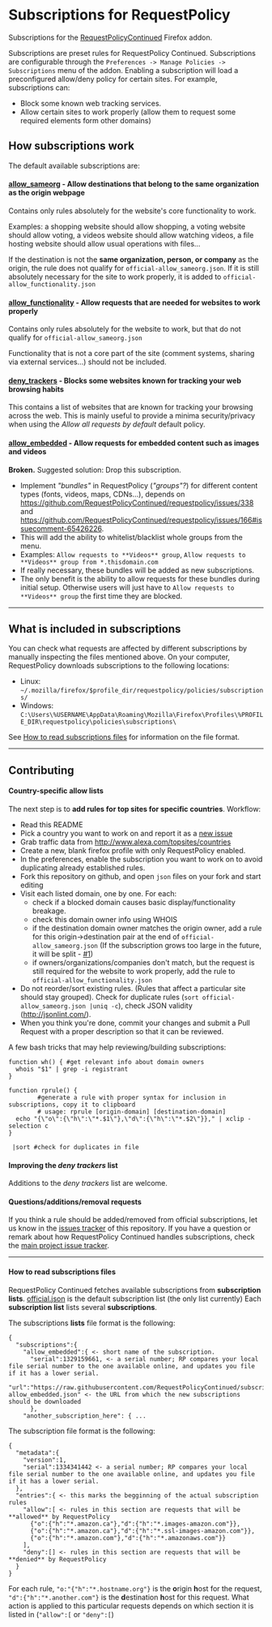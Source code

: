 Subscriptions for RequestPolicy
=============

Subscriptions for the [RequestPolicyContinued](https://requestpolicycontinued.github.io/) Firefox addon.

Subscriptions are preset rules for RequestPolicy Continued. Subscriptions are configurable through the `Preferences -> Manage Policies -> Subscriptions` menu of the addon.
Enabling a subscription will load a preconfigured allow/deny policy for certain sites. For example, subscriptions can:
 * Block some known web tracking services.
 * Allow certain sites to work properly (allow them to request some required elements form other domains)
 

## How subscriptions work
The default available subscriptions are:


#### [allow_sameorg](official-allow_sameorg.json) - Allow destinations that belong to the same organization as the origin webpage

Contains only rules absolutely for the website's core functionality to work.
 
Examples: a shopping website should allow shopping, a voting website should allow voting, a videos website should allow watching videos, a file hosting website should allow usual operations with files...
 
If the destination is not the **same organization, person, or company** as the origin, the rule does not qualify for `official-allow_sameorg.json`. If it is still absolutely necessary for the site to work properly, it is added to `official-allow_functionality.json`
   
#### [allow_functionality](official-allow_functionality.json) - Allow requests that are needed for websites to work properly

Contains only rules absolutely for the website to work, but that do not qualify for `official-allow_sameorg.json`
 
Functionality that is not a core part of the site (comment systems, sharing via external services...) should not be included. 


#### [deny_trackers](official-deny_trackers.json) - Blocks some websites known for tracking your web browsing habits

This contains a list of websites that are known for tracking your browsing across the web. This is mainly useful to provide a minima security/privacy when using the _Allow all requests by default_ default policy.

#### [allow_embedded](official-allow_embedded.json) - Allow requests for embedded content such as images and videos

**Broken.** Suggested solution: Drop this subscription.

 * Implement _"bundles"_ in RequestPolicy (_"groups"?_) for different content types (fonts, videos, maps, CDNs...), depends on https://github.com/RequestPolicyContinued/requestpolicy/issues/338 and https://github.com/RequestPolicyContinued/requestpolicy/issues/166#issuecomment-65426226.
  * This will add the ability to whitelist/blacklist whole groups from the menu.
   * Examples: `Allow requests to **Videos** group`, `Allow requests to **Videos** group from *.thisdomain.com`
  * If really necessary, these bundles will be added as new subscriptions.
   * The only benefit is the ability to allow requests for these bundles during initial setup. Otherwise users will just have to `Allow requests to **Videos** group` the first time they are blocked.


---------------------------------

## What is included in subscriptions
You can check what requests are affected by different subscriptions by manually inspecting the files mentioned above. On your computer, RequestPolicy downloads subscriptions to the following locations:

 * Linux: `~/.mozilla/firefox/$profile_dir/requestpolicy/policies/subscriptions/`
 * Windows: `C:\Users\%USERNAME\AppData\Roaming\Mozilla\Firefox\Profiles\%PROFILE_DIR\requestpolicy\policies\subscriptions\`


See [How to read subscriptions files](#how-to-read-subscriptions-files) for information on the file format.

-------------------------------------------

## Contributing

#### Country-specific allow lists

The next step is to **add rules for top sites for specific countries**. Workflow:

   * Read this README
   * Pick a country you want to work on and report it as a [new issue](https://github.com/RequestPolicyContinued/subscriptions/issues/new)
   * Grab traffic data from http://www.alexa.com/topsites/countries
   * Create a new, blank firefox profile with only RequestPolicy enabled.
   * In the preferences, enable the subscription you want to work on to avoid duplicating already established rules.
   * Fork this repository on github, and open `json` files on your fork and start editing
   * Visit each listed domain, one by one. For each:
     * check if a blocked domain causes basic display/functionality breakage.
     * check this domain owner info using WHOIS
     * if the destination domain owner matches the origin owner, add a rule for this origin->destination pair at the end of `official-allow_sameorg.json` (If the subscription grows too large in the future, it will be split - [#1](https://github.com/RequestPolicyContinued/subscriptions/issues/1))
     * if owners/organizations/companies don't match, but the request is still required for the website to work properly, add the rule to `official-allow_functionality.json`
   * Do not reorder/sort existing rules. (Rules that affect a particular site should stay grouped). Check for duplicate rules (`sort official-allow_sameorg.json |uniq -c`), check JSON validity (http://jsonlint.com/).
   * When you think you're done, commit your changes and submit a Pull Request with a proper description so that it can be reviewed.


A few bash tricks that may help reviewing/building subscriptions:

```
function wh() { #get relevant info about domain owners
  whois "$1" | grep -i registrant
}

function rprule() {
        #generate a rule with proper syntax for inclusion in subscriptions, copy it to clipboard
        # usage: rprule [origin-domain] [destination-domain]
  echo "{\"o\":{\"h\":\"*.$1\"},\"d\":{\"h\":\"*.$2\"}}," | xclip -selection c
}

 |sort #check for duplicates in file
```

#### Improving the _deny trackers_ list

Additions to the _deny trackers_ list are welcome.


#### Questions/additions/removal requests

If you think a rule should be added/removed from official subscriptions, let us know in the [issues tracker](https://github.com/RequestPolicyContinued/subscriptions/issues) of this repository.
If you have a question or remark about how RequestPolicy Continued handles subscriptions, check the [main project issue tracker](https://github.com/RequestPolicyContinued/requestpolicy/labels/subscriptions).

--------------------------------------------------------------------------------

#### How to read subscriptions files
RequestPolicy Continued fetches available subscriptions from **subscription lists**. [official.json](official.json) is the default subscription list (the only list currently) Each **subscription list** lists several **subscriptions**.



The subscriptions **lists** file format is the following:

```
{
  "subscriptions":{ 
    "allow_embedded":{ <- short name of the subscription.
      "serial":1329159661, <- a serial number; RP compares your local file serial number to the one available online, and updates you file if it has a lower serial.
      "url":"https://raw.githubusercontent.com/RequestPolicyContinued/subscriptions/master/official-allow_embedded.json" <- the URL from which the new subscriptions should be downloaded
      },
    "another_subscription_here": { ...
```

The subscription file format is the following:

```
{
  "metadata":{
    "version":1,
    "serial":1334341442 <- a serial number; RP compares your local file serial number to the one available online, and updates you file if it has a lower serial.
  },
  "entries":{ <- this marks the begginning of the actual subscription rules
    "allow":[ <- rules in this section are requests that will be **allowed** by RequestPolicy
      {"o":{"h":"*.amazon.ca"},"d":{"h":"*.images-amazon.com"}},
      {"o":{"h":"*.amazon.ca"},"d":{"h":"*.ssl-images-amazon.com"}},
      {"o":{"h":"*.amazon.com"},"d":{"h":"*.amazonaws.com"}}
    ],
    "deny":[] <- rules in this section are requests that will be **denied** by RequestPolicy
  }
}
```

For each rule, `"o:"{"h":"*.hostname.org"}` is the **o**rigin **h**ost for the request, `"d":{"h":"*.another.com"}` is the **d**estination **h**ost for this request. What action is applied to this particular requests depends on which section it is listed in (`"allow":[` or `"deny":[`)